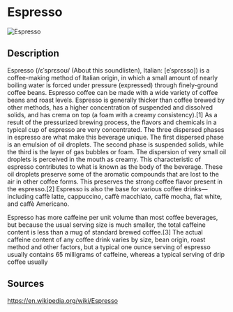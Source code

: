 # Espresso

![Espresso](https://github.com/hmk1337/coffee_datasets/blob/master/espresso/datasets/espresso1.jpg)

## Description

Espresso (/ɛˈsprɛsoʊ/ (About this soundlisten), Italian: [eˈsprɛsso]) is a coffee-making method of Italian origin, in which a small amount of nearly boiling water is forced under pressure (expressed) through finely-ground coffee beans. Espresso coffee can be made with a wide variety of coffee beans and roast levels. Espresso is generally thicker than coffee brewed by other methods, has a higher concentration of suspended and dissolved solids, and has crema on top (a foam with a creamy consistency).[1] As a result of the pressurized brewing process, the flavors and chemicals in a typical cup of espresso are very concentrated. The three dispersed phases in espresso are what make this beverage unique. The first dispersed phase is an emulsion of oil droplets. The second phase is suspended solids, while the third is the layer of gas bubbles or foam. The dispersion of very small oil droplets is perceived in the mouth as creamy. This characteristic of espresso contributes to what is known as the body of the beverage. These oil droplets preserve some of the aromatic compounds that are lost to the air in other coffee forms. This preserves the strong coffee flavor present in the espresso.[2] Espresso is also the base for various coffee drinks—including caffè latte, cappuccino, caffè macchiato, caffè mocha, flat white, and caffè Americano.

Espresso has more caffeine per unit volume than most coffee beverages, but because the usual serving size is much smaller, the total caffeine content is less than a mug of standard brewed coffee.[3] The actual caffeine content of any coffee drink varies by size, bean origin, roast method and other factors, but a typical one ounce serving of espresso usually contains 65 milligrams of caffeine, whereas a typical serving of drip coffee usually
## Sources
https://en.wikipedia.org/wiki/Espresso
